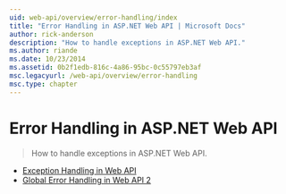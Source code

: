 ```yaml
---
uid: web-api/overview/error-handling/index
title: "Error Handling in ASP.NET Web API | Microsoft Docs"
author: rick-anderson
description: "How to handle exceptions in ASP.NET Web API."
ms.author: riande
ms.date: 10/23/2014
ms.assetid: 0b2f1edb-816c-4a86-95bc-0c55797eb3af
msc.legacyurl: /web-api/overview/error-handling
msc.type: chapter
---
```

# Error Handling in ASP.NET Web API

> How to handle exceptions in ASP.NET Web API.


- [Exception Handling in Web API](exception-handling.md)
- [Global Error Handling in Web API 2](web-api-global-error-handling.md)
